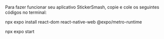 Para fazer funcionar seu aplicativo StickerSmash, copie e cole os seguintes códigos no terminal:

npx expo install react-dom react-native-web @expo/metro-runtime  

npx expo start